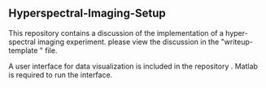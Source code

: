 ## Hyperspectral-Imaging-Setup

This repository contains a discussion of the implementation of a hyper-spectral imaging experiment. please view the discussion in the "writeup-template " file.

A user interface for data visualization is included in the repository . Matlab is required to run the interface.

